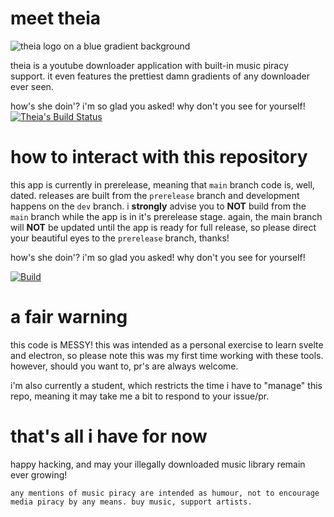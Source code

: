 # meet theia

![theia logo on a blue gradient background](https://arweave.net/GXR6QxmsIiqR1O0XOwswPtwLwC5o8GKtLwXKy2OOW5w)

theia is a youtube downloader application with built-in music piracy support. it even features the prettiest damn gradients of any downloader ever seen.

how's she doin'? i'm so glad you asked! why don't you see for yourself! 
 [![Theia's Build Status](https://github.com/cl0vrfi3ld/theia-app/actions/workflows/build.yml/badge.svg?branch=prerelease)](https://github.com/cl0vrfi3ld/theia-app/actions/workflows/build.yml)

# how to interact with this repository

this app is currently in prerelease, meaning that `main` branch code is, well, dated. releases are built from the `prerelease` branch and development happens on the `dev` branch. i **strongly** advise you to **NOT** build from the `main` branch while the app is in it's prerelease stage. again, the main branch will **NOT** be updated until the app is ready for full release, so please direct your beautiful eyes to the `prerelease` branch, thanks!

how's she doin'? i'm so glad you asked! why don't you see for yourself!

[![Build](https://github.com/cl0vrfi3ld/theia-app/actions/workflows/build.yml/badge.svg?branch=prerelease)](https://github.com/cl0vrfi3ld/theia-app/actions/workflows/build.yml)

# a fair warning

this code is MESSY! this was intended as a personal exercise to learn svelte and electron, so please note this was my first time working with these tools. however, should you want to, pr's are always welcome.

i'm also currently a student, which restricts the time i have to "manage" this repo, meaning it may take me a bit to respond to your issue/pr.

# that's all i have for now 
happy hacking, and may your illegally downloaded music library remain ever growing!

`any mentions of music piracy are intended as humour, not to encourage media piracy by any means. buy music, support artists.`
